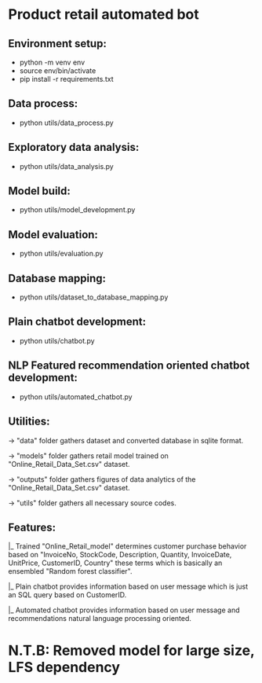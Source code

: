 # Product retail automated bot

## Environment setup:
* python -m venv env
* source env/bin/activate
* pip install -r requirements.txt

## Data process:
* python utils/data_process.py

## Exploratory data analysis:
* python utils/data_analysis.py

## Model build:
* python utils/model_development.py

## Model evaluation:
* python utils/evaluation.py

## Database mapping:
* python utils/dataset_to_database_mapping.py

## Plain chatbot development:
* python utils/chatbot.py

## NLP Featured recommendation oriented chatbot development:
* python utils/automated_chatbot.py

## Utilities:

-> "data" folder gathers dataset and converted database in sqlite format.

-> "models" folder gathers retail model trained on "Online_Retail_Data_Set.csv" dataset.

-> "outputs" folder gathers figures of data analytics of the "Online_Retail_Data_Set.csv" dataset.  

-> "utils" folder gathers all necessary source codes.

## Features:

|_ Trained "Online_Retail_model" determines customer purchase behavior based on "InvoiceNo, StockCode, Description, Quantity, InvoiceDate, UnitPrice, CustomerID, Country" these terms which is basically an ensembled "Random forest classifier".

|_ Plain chatbot provides information based on user message which is just an SQL query based on CustomerID.

|_ Automated chatbot provides information based on user message and recommendations natural language processing oriented.

# N.T.B: Removed model for large size, LFS dependency 
